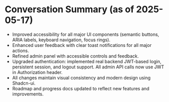 # Conversation Summary (as of 2025-05-17)

- Improved accessibility for all major UI components (semantic buttons, ARIA labels, keyboard navigation, focus rings).
- Enhanced user feedback with clear toast notifications for all major actions.
- Refined admin panel with accessible controls and feedback.
- Upgraded authentication: implemented real backend JWT-based login, persistent session, and logout support. All admin API calls now use JWT in Authorization header.
- All changes maintain visual consistency and modern design using Shadcn-ui.
- Roadmap and progress docs updated to reflect new features and improvements.
